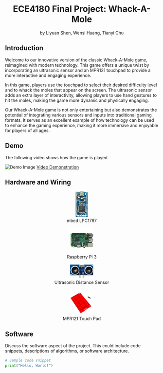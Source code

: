 <h1 align="center">ECE4180 Final Project: Whack-A-Mole</h1>
<p align="center">by Liyuan Shen, Wensi Huang, Tianyi Chu</p>

## Introduction
Welcome to our innovative version of the classic Whack-A-Mole game, reimagined with modern technology. This game offers a unique twist by incorporating an ultrasonic sensor and an MPR121 touchpad to provide a more interactive and engaging experience. 

In this game, players use the touchpad to select their desired difficulty level and to whack the moles that appear on the screen. The ultrasonic sensor adds an extra layer of interactivity, allowing players to use hand gestures to hit the moles, making the game more dynamic and physically engaging.

Our Whack-A-Mole game is not only entertaining but also demonstrates the potential of integrating various sensors and inputs into traditional gaming formats. It serves as an excellent example of how technology can be used to enhance the gaming experience, making it more immersive and enjoyable for players of all ages.


## Demo
The following video shows how the game is played.

![Demo Image](link_to_image)
[Video Demonstration](link_to_video)

## Hardware and Wiring

<figure align="center">
    <img src="https://github.com/lshen622/lshen4180.github.io/blob/main/images/mbed.jpg" alt="mbed image" width="10%">
    <figcaption>mbed LPC1767</figcaption>
</figure>

<figure align="center">
    <img src="https://github.com/lshen622/lshen4180.github.io/blob/main/images/pi.jpg" alt="Pi image" width="20%">
    <figcaption>Raspberry Pi 3</figcaption>
</figure>

<figure align="center">
    <img src="https://github.com/lshen622/lshen4180.github.io/blob/main/images/sensor.jpg" alt="sensor image" width="20%">
    <figcaption>Ultrasonic Distance Sensor</figcaption>
</figure>

<figure align="center">
    <img src="https://github.com/lshen622/lshen4180.github.io/blob/main/images/touchpad.jpg" alt="touchpad image" width="20%">
    <figcaption>MPR121 Touch Pad</figcaption>
</figure>


## Software
Discuss the software aspect of the project. This could include code snippets, descriptions of algorithms, or software architecture.

```python
# Sample code snippet
print("Hello, World!")
